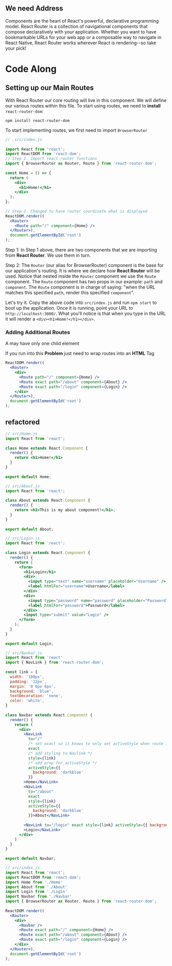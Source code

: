 ## We need Address

Components are the heart of React's powerful, declarative programming model. React Router is a collection of navigational components that compose declaratively with your application. Whether you want to have bookmarkable URLs for your web app or a composable way to navigate in React Native, React Router works wherever React is rendering--so take your pick!

# Code Along

## Setting up our Main Routes

With React Router our core routing will live in this component. We will define our various routes within this file. To start using routes, we need to **install** `react-router-dom`:

```
npm install react-router-dom
```

To start implementing routes, we first need to import `BrowserRouter`

```jsx
// .src/index.js
 
import React from 'react';
import ReactDOM from 'react-dom';
// Step 1. Import react-router functions
import { BrowserRouter as Router, Route } from 'react-router-dom';
 
const Home = () => {
  return (
    <div>
      <h1>Home!</h1>
    </div>
  );
};
 
// Step 2. Changed to have router coordinate what is displayed
ReactDOM.render((
  <Router>
    <Route path="/" component={Home} />
  </Router>),
  document.getElementById('root')
);
```

Step 1: In Step 1 above, there are two components that we are importing from **React Router**. We use them in turn.

Step 2: The `Router` (our alias for BrowserRouter) component is the base for our application's routing. It is where we declare how **React Router** will be used. Notice that nested inside the `Router` component we use the `Route` component. The `Route` component has two props in our example: `path` and `component`. The `Route` component is in charge of saying: "when the URL matches this specified `path`, render this specified `component`".

Let's try it. Copy the above code into `src/index.js` and run `npm start` to boot up the application. Once it is running, point your URL to `http://localhost:3000/`. What you'll notice is that when you type in the URL it will render a `<div><h1>Home!</h1></div>`.

### Adding Additional Routes

A <Router> may have only one child element

If you run into this **Problem** just need to wrap routes into an **HTML** Tag

```jsx
ReactDOM.render((
  <Router>
    <div>
      <Route path="/" component={Home} />
      <Route exact path="/about" component={About} />
      <Route exact path="/login" component={Login} />
    </div>
  </Router>),
  document.getElementById('root')
);
```

## refactored 

```jsx
// src/Home.js
import React from 'react';
 
class Home extends React.Component {
  render() {
    return <h1>Home!</h1>
  }
}
 
export default Home;
```

```jsx
// src/About.js
import React from 'react';
 
class About extends React.Component {
  render() {
    return <h1>This is my about component!</h1>;
  }
}
 
export default About;
```

```jsx
// src/Login.js
import React from 'react';
 
class Login extends React.Component {
  render() {
    return (
      <form>
        <h1>Login</h1>
        <div>
          <input type="text" name="username" placeholder="Username" />
          <label htmlFor="username">Username</label>
        </div>
        <div>
          <input type="password" name="password" placeholder="Password" />
          <label htmlFor="password">Password</label>
        </div>
        <input type="submit" value="Login" />
      </form>
    );
  }
}
 
export default Login;
```

```jsx
// src/Navbar.js
import React from 'react'
import { NavLink } from 'react-router-dom';
 
const link = {
  width: '100px',
  padding: '12px',
  margin: '0 6px 6px',
  background: 'blue',
  textDecoration: 'none',
  color: 'white',
}
 
class Navbar extends React.Component {
  render() {
    return (
      <div>
        <NavLink
          to="/"
          /* set exact so it knows to only set activeStyle when route is deeply equal to link */
          exact
          /* add styling to Navlink */
          style={link}
          /* add prop for activeStyle */
          activeStyle={{
            background: 'darkblue'
          }}
        >Home</NavLink>
        <NavLink
          to="/about"
          exact
          style={link}
          activeStyle={{
            background: 'darkblue'
          }}>About</NavLink>
            
        <NavLink to="/login" exact style={link} activeStyle={{ background: 'darkblue' }}
        >Login</NavLink>
      </div>
    )
  }
}
 
export default Navbar;
```

```jsx
// src/index.js
import React from 'react';
import ReactDOM from 'react-dom';
import Home from './Home'
import About from './About'
import Login from './Login'
import Navbar from './Navbar'
import { BrowserRouter as Router, Route } from 'react-router-dom';
 
ReactDOM.render((
  <Router>
    <div>
      <Navbar />
      <Route exact path="/" component={Home} />
      <Route exact path="/about" component={About} />
      <Route exact path="/login" component={Login} />
    </div>
  </Router>),
  document.getElementById('root')
);
```

